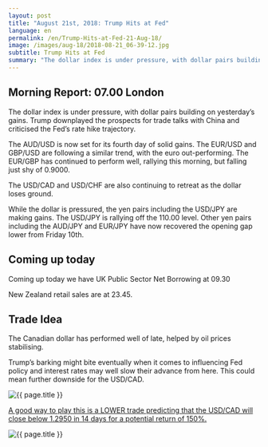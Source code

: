 ```yaml
---
layout: post
title: "August 21st, 2018: Trump Hits at Fed"
language: en
permalink: /en/Trump-Hits-at-Fed-21-Aug-18/
image: /images/aug-18/2018-08-21_06-39-12.jpg
subtitle: Trump Hits at Fed
summary: "The dollar index is under pressure, with dollar pairs building on yesterday’s gains. Trump downplayed the prospects for trade talks with a China and criticised the Fed’s rate hike trajectory"
---
```

## Morning Report: 07.00 London

The dollar index is under pressure, with dollar pairs building on yesterday’s gains. Trump downplayed the prospects for trade talks with China and criticised the Fed’s rate hike trajectory. 

The AUD/USD is now set for its fourth day of solid gains. The EUR/USD and GBP/USD are following a similar trend, with the euro out-performing. The EUR/GBP has continued to perform well, rallying this morning, but falling just shy of 0.9000. 

The USD/CAD and USD/CHF are also continuing to retreat as the dollar loses ground. 

While the dollar is pressured, the yen pairs including the USD/JPY are making gains. The USD/JPY is rallying off the 110.00 level. Other yen pairs including the AUD/JPY and EUR/JPY have now recovered the opening gap lower from Friday 10th. 

## Coming up today

Coming up today we have UK Public Sector Net Borrowing at 09.30

New Zealand retail sales are at 23.45. 

## Trade Idea

The Canadian dollar has performed well of late, helped by oil prices stabilising. 

Trump’s barking might bite eventually when it comes to influencing Fed policy and interest rates may well slow their advance from here. This could mean further downside for the USD/CAD.

<img class="post-image" src="{{ site.url }}/images/aug-18/2018-08-21_06-39-12.jpg" alt="{{ page.title }}" title="{{ page.title }}">

<a href="%LINK%%?currency=GBP&market=forex&underlying=frxUSDCAD&formname=higherlower&duration_amount=14&duration_units=d&amount=10&amount_type=stake&expiry_type=duration&barrier=1.2950" target="_blank" rel="noopener noreferrer nofollow">A good way to play this is a LOWER trade predicting that the USD/CAD will close below 1.2950 in 14 days for a potential return of 150%.</a>

<img class="post-image" src="{{ site.url }}/images/aug-18/2018-08-21_06-42-12.jpg" alt="{{ page.title }}" title="{{ page.title }}">